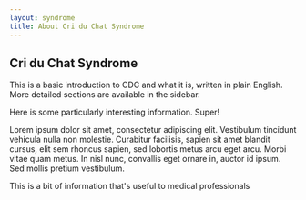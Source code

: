 ```yaml
---
layout: syndrome
title: About Cri du Chat Syndrome
---
```


## Cri du Chat Syndrome

This is a basic introduction to CDC and what it is, written in plain English. More detailed sections are available in the sidebar.

<div class='alert alert-info'>
  Here is some particularly interesting information. Super!
</div>

Lorem ipsum dolor sit amet, consectetur adipiscing elit. Vestibulum tincidunt vehicula nulla non molestie. Curabitur facilisis, sapien sit amet blandit cursus, elit sem rhoncus sapien, sed lobortis metus arcu eget arcu. Morbi vitae quam metus. In nisl nunc, convallis eget ornare in, auctor id ipsum. Sed mollis pretium vestibulum.

<div class='alert alert-error'>
  This is a bit of information that's useful to medical professionals
</div>